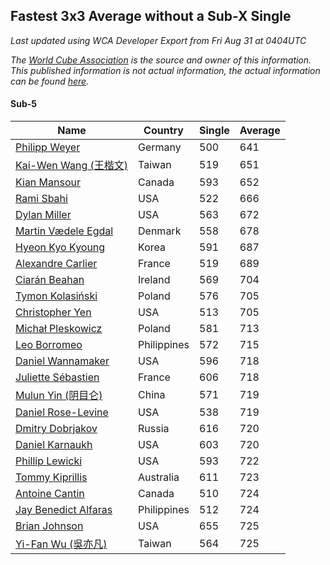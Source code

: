 ## Fastest 3x3 Average without a Sub-X Single

*Last updated using WCA Developer Export from Fri Aug 31 at 0404UTC*

*The [World Cube Association](https://www.worldcubeassociation.org) is the source and owner of this information. This published information is not actual information, the actual information can be found [here](https://www.worldcubeassociation.org/results).*

#### Sub-5

Name|Country|Single|Average
--|--|--|--
[Philipp Weyer](https://www.worldcubeassociation.org/persons/2010WEYE01)|Germany|500|641
[Kai-Wen Wang (王楷文)](https://www.worldcubeassociation.org/persons/2015WANG09)|Taiwan|519|651
[Kian Mansour](https://www.worldcubeassociation.org/persons/2015MANS03)|Canada|593|652
[Rami Sbahi](https://www.worldcubeassociation.org/persons/2011SBAH01)|USA|522|666
[Dylan Miller](https://www.worldcubeassociation.org/persons/2015MILL01)|USA|563|672
[Martin Vædele Egdal](https://www.worldcubeassociation.org/persons/2013EGDA02)|Denmark|558|678
[Hyeon Kyo Kyoung](https://www.worldcubeassociation.org/persons/2013KYOU01)|Korea|591|687
[Alexandre Carlier](https://www.worldcubeassociation.org/persons/2012CARL03)|France|519|689
[Ciarán Beahan](https://www.worldcubeassociation.org/persons/2012BEAH01)|Ireland|569|704
[Tymon Kolasiński](https://www.worldcubeassociation.org/persons/2016KOLA02)|Poland|576|705
[Christopher Yen](https://www.worldcubeassociation.org/persons/2016YENC01)|USA|513|705
[Michał Pleskowicz](https://www.worldcubeassociation.org/persons/2009PLES01)|Poland|581|713
[Leo Borromeo](https://www.worldcubeassociation.org/persons/2015BORR01)|Philippines|572|715
[Daniel Wannamaker](https://www.worldcubeassociation.org/persons/2011WANN01)|USA|596|718
[Juliette Sébastien](https://www.worldcubeassociation.org/persons/2014SEBA01)|France|606|718
[Mulun Yin (阴目仑)](https://www.worldcubeassociation.org/persons/2009YINM01)|China|571|719
[Daniel Rose-Levine](https://www.worldcubeassociation.org/persons/2015ROSE01)|USA|538|719
[Dmitry Dobrjakov](https://www.worldcubeassociation.org/persons/2011DOBR01)|Russia|616|720
[Daniel Karnaukh](https://www.worldcubeassociation.org/persons/2014KARN02)|USA|603|720
[Phillip Lewicki](https://www.worldcubeassociation.org/persons/2012LEWI01)|USA|593|722
[Tommy Kiprillis](https://www.worldcubeassociation.org/persons/2014KIPR01)|Australia|611|723
[Antoine Cantin](https://www.worldcubeassociation.org/persons/2010CANT02)|Canada|510|724
[Jay Benedict Alfaras](https://www.worldcubeassociation.org/persons/2009ALFA01)|Philippines|512|724
[Brian Johnson](https://www.worldcubeassociation.org/persons/2013JOHN10)|USA|655|725
[Yi-Fan Wu (吳亦凡)](https://www.worldcubeassociation.org/persons/2010WUIF01)|Taiwan|564|725
